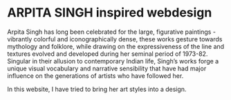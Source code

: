 # ARPITA SINGH inspired webdesign
 Arpita Singh has long been celebrated for the large, figurative paintings - vibrantly colorful and iconographically dense, these works gesture towards mythology and folklore, while drawing on the expressiveness of the line and textures evolved and developed during her seminal period of 1973-82. Singular in their allusion to contemporary Indian life, Singh’s works forge a unique visual vocabulary and narrative sensibility that have had major influence on the generations of artists who have followed her.

In this website, I have tried to bring her art styles into a design.
